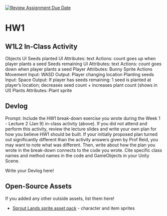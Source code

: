[![Review Assignment Due Date](https://classroom.github.com/assets/deadline-readme-button-22041afd0340ce965d47ae6ef1cefeee28c7c493a6346c4f15d667ab976d596c.svg)](https://classroom.github.com/a/MjLLqDcN)
# HW1
## W1L2 In-Class Activity

Objects
    UI
        Seeds planted UI
            Attributes: text
            Actions: count goes up when player plants a seed
        Seeds remaining UI
            Attributes: text
            Actions: count goes down when player plants a seed
    Player
        Attributes: Bunny Sprite
        Actions
            Movement
                Input: WASD
                Output: Player changing location
            Planting seeds
                Input: Space
                Output: If player has seeds remaining: 1 seed is planted at player’s location; decreases seed count + increases plant count (shows in UI)
    Plants
        Attributes: Plant sprite

## Devlog
Prompt: Include the HW1 break-down exercise you wrote during the Week 1 - Lecture 2 (Jan 9) in-class activity (above). If you did not attend and perform this activity, review the lecture slides and write your own plan for how you believe HW1 should be built. If your initially proposed plan turned out significantly different than the activity answers given by Prof Reid, you may want to note what was different. Then, write about how the plan you wrote in the break-down connects to the code you wrote. Cite specific class names and method names in the code and GameObjects in your Unity Scene.


Write your Devlog here!


## Open-Source Assets
If you added any other outside assets, list them here!
- [Sprout Lands sprite asset pack](https://cupnooble.itch.io/sprout-lands-asset-pack) - character and item sprites
